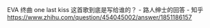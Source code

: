 EVA 终曲 one last kiss 这首歌到底是写给谁的？ - 路人绅士的回答 - 知乎
https://www.zhihu.com/question/454045002/answer/1851186157

